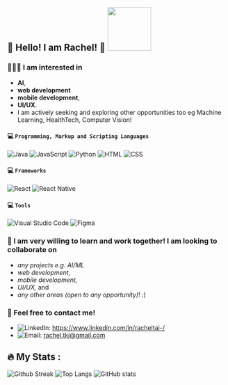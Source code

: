 ## 👋 Hello! I am Rachel! 🤩 <img src="https://media.giphy.com/media/kz6cm1kKle2MYkHtJF/giphy.gif" width="100">

### 👩🏻‍💻 I am interested in 
- **AI**,
- **web development**
- **mobile development**,
- **UI/UX**.
- I am actively seeking and exploring other opportunities too eg Machine Learning, HealthTech, Computer Vision!

#### 💻 `Programming, Markup and Scripting Languages` 
![Java](https://img.shields.io/badge/Java-ED8B00?style=for-the-badge&logo=java&logoColor=white)
![JavaScript](https://img.shields.io/badge/JavaScript-F7DF1E?style=for-the-badge&logo=JavaScript&logoColor=white)
![Python](https://img.shields.io/badge/Python-14354C?style=for-the-badge&logo=python&logoColor=white)
![HTML](https://img.shields.io/badge/HTML-e34c26?style=for-the-badge&logo=html5&logoColor=white)
![CSS](https://img.shields.io/badge/CSS-2965f1?&style=for-the-badge&logo=css3&logoColor=white)

#### 💻 `Frameworks` 
![React](https://img.shields.io/badge/React-20232A?style=for-the-badge&logo=react&logoColor=61DAFB) 
![React Native](https://img.shields.io/badge/react_native-%2320232a.svg?style=for-the-badge&logo=react&logoColor=%2361DAFB)

#### 💻 `Tools` 
![Visual Studio Code](https://img.shields.io/badge/Visual_Studio_Code-0078D4?style=for-the-badge&logo=visual%20studio%20code&logoColor=white)
![Figma](https://img.shields.io/badge/Figma-F24E1E.svg?logo=figma&logoColor=white&style=for-the-badge)

### 💞️ I am very willing to learn and work together! I am looking to collaborate on 
- _any projects e.g. AI/ML_
- _web development,_
- _mobile development,_
- _UI/UX,_ and
- _any other areas (open to any opportunity)_! :)

### 💬 Feel free to contact me!
- ![LinkedIn](https://img.shields.io/badge/LinkedIn-0077B5?style=for-the-badge&logo=linkedin&logoColor=white): https://www.linkedin.com/in/racheltai-/
- ![Email](https://img.shields.io/badge/Gmail-D14836?style=for-the-badge&logo=gmail&logoColor=white): rachel.tkj@gmail.com 


## :fire: My Stats :
![Github Streak](https://github-readme-streak-stats.herokuapp.com/?user=rxchell&theme=radical)
![Top Langs](https://github-readme-stats.vercel.app/api/top-langs/?username=rxchell&layout=compact&theme=tokyonight)
![GitHub stats](https://github-readme-stats.vercel.app/api?username=rxchell&show_icons=true&hide_rank=true&&show_icons=true&theme=dracula)

<!---
rxchell/rxchell is a ✨ special ✨ repository because its `README.md` (this file) appears on the GitHub profile.
